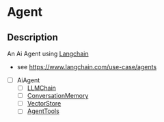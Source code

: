 # Agent

## Description

An Ai Agent using [Langchain](LangChain.md)

- see https://www.langchain.com/use-case/agents

- [ ] AiAgent
    - [ ] [LLMChain](LLMChain.md)
    - [ ] [ConversationMemory](ConversationMemory.md)
    - [ ] [VectorStore](VectorStore.md)
    - [ ] [AgentTools](AgentTools.md)
